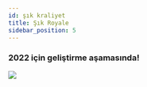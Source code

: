 ```yaml
---
id: şık kraliyet
title: Şık Royale
sidebar_position: 5
---
```


### 2022 için geliştirme aşamasında!

![](/img/niftyroyale_v01.png)
